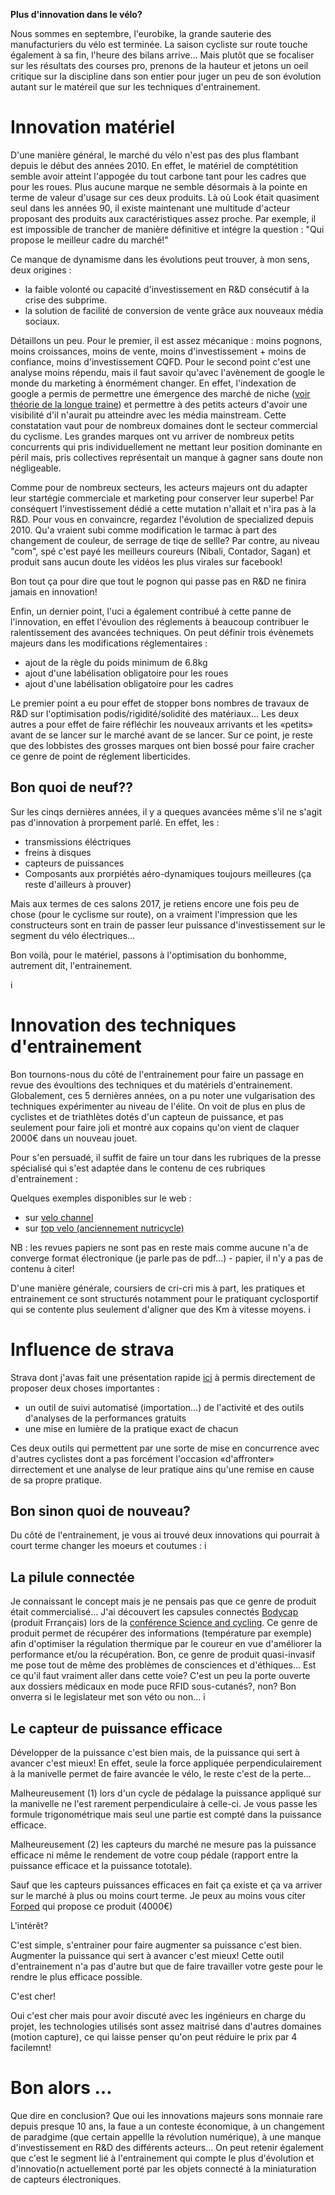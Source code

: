 **Plus d'innovation dans le vélo?**

Nous sommes en septembre, l'eurobike, la grande sauterie des manufacturiers du vélo est terminée.
La saison cycliste sur route touche également à sa fin, l'heure des bilans arrive…
Mais plutôt que se focaliser sur les résultats des courses pro, prenons de la hauteur et jetons un oeil critique sur la discipline dans son entier pour juger un peu de son évolution autant sur le matéreil que sur les techniques d'entrainement.




# Innovation matériel

D'une manière général, le marché du vélo n'est pas des plus flambant depuis le début des années 2010.
En effet, le matériel de comptétition semble avoir atteint l'appogée du tout carbone tant pour les cadres que pour les roues. Plus aucune marque ne semble désormais à la pointe en terme de valeur d'usage sur ces deux produits.
Là où Look était quasiment seul dans les années 90, il existe maintenant une multitude d'acteur proposant des produits aux caractéristiques assez proche. Par exemple, il est impossible de trancher de manière définitive et intégre la question : "Qui propose le meilleur cadre du marché!"

Ce manque de dynamisme dans les évolutions peut trouver, à mon sens, deux origines :
- la faible volonté ou capacité d'investissement en R&D consécutif à la crise des subprime.
- la solution de facilité de conversion de vente grâce aux nouveaux média sociaux.

Détaillons un peu. Pour le premier, il est assez mécanique : moins pognons, moins croissances, moins de vente, moins d'investissement + moins de confiance, moins d'investissement CQFD.
Pour le second point c'est une analyse moins répendu, mais il faut savoir qu'avec l'avènement de google le monde du marketing à énormément changer.
En effet, l'indexation de google a permis de permettre une émergence des marché de niche ([voir théorie de la longue traine](https://fr.wikipedia.org/wiki/Longue_tra%C3%AEne)) et permettre à des petits acteurs d'avoir une visibilité d'il n'aurait pu atteindre avec les média mainstream.
Cette constatation vaut pour de nombreux domaines dont le secteur commercial du cyclisme.
Les grandes marques ont vu arriver de nombreux petits concurrents qui pris individuellement ne mettant leur position dominante en péril mais, pris collectives représentait un manque à gagner sans doute non négligeable.

Comme pour de nombreux secteurs, les acteurs majeurs ont du adapter leur startégie commerciale et marketing pour conserver leur superbe!
Par conséquert l'investissement dédié a cette mutation n'allait et n'ira pas à la R&D. 
Pour vous en convaincre, regardez l'évolution de specialized depuis 2010. Qu'a vraient subi comme modification le tarmac à part des changement de couleur, de serrage de tiqe de sellle? Par contre, au niveau "com", spé c'est payé les meilleurs coureurs (Nibali, Contador, Sagan) et produit sans aucun doute les vidéos les plus virales sur facebook!

Bon tout ça pour dire que tout le pognon qui passe pas en R&D ne finira jamais en innovation! 

Enfin, un dernier point, l'uci a également contribué à cette panne de l'innovation, en effet l'évoulion des réglements à beaucoup contribuer le ralentissement des avancées techniques.
On peut définir trois évènemets majeurs dans les modifications réglementaires :

- ajout de la règle du poids minimum de 6.8kg
- ajout d'une labélisation obligatoire pour les roues
- ajout d'une labélisation obligatoire pour les cadres

Le premier point a eu pour effet de stopper bons nombres de travaux de R&D sur l'optimisation podis/rigidité/solidité des matériaux…
Les deux autres a pour effet de faire réfléchir les nouveaux arrivants et les «petits»  avant de se lancer sur le marché avant de se lancer. Sur ce point, je reste que des lobbistes des grosses marques ont bien bossé pour faire cracher ce genre de point de réglement liberticides.


## Bon quoi de neuf??

Sur les cinqs dernières années, il y a queques avancées même s'il ne s'agit pas d'innovation à prorpement parlé. En effet, les :

- transmissions éléctriques
- freins à disques
- capteurs de puissances
- Composants aux prorpiétés aéro-dynamiques toujours meilleures (ça reste d'ailleurs à prouver)

Mais aux termes de ces salons 2017, je retiens encore une fois peu de chose (pour le cyclisme sur route), on a vraiment l'impression que les constructeurs sont en train de passer leur puissance d'investissement sur le segment du vélo électriques…


Bon voilà, pour le matériel, passons à l'optimisation du bonhomme, autrement dit, l'entrainement.



i
# Innovation des techniques d'entrainement

Bon tournons-nous du côté de l'entrainement pour faire un passage en revue des évoultions des techniques et du matériels d'entrainement.
Globalement, ces 5 dernières années, on a pu noter une vulgarisation des techniques expérimenter au niveau de l'élite. On voit de plus en plus de cyclistes et de triathlètes dotés d'un capteun de puissance, et pas seulement pour faire joli et montré aux copains qu'on vient de claquer 2000€ dans un nouveau jouet.

Pour s'en persuadé, il suffit de faire un tour dans les rubriques de la presse spécialisé qui s'est adaptée dans le contenu de ces rubriques d'entrainement :

Quelques exemples disponibles sur le web :

- sur [velo channel](https://www.velochannel.com/comment-gagner-en-puissance-8458)
- sur [top velo (anciennement nutricycle)](https://www.topvelo.fr/dossier-entrainement-velo-entrainement-cyclisme-developper-sa-puissance-maximale-aerobie-2-544.html)

NB : les revues papiers ne sont pas en reste mais comme aucune n'a de converge format électronique (je parle pas de pdf…) - papier, il n'y a pas de contenu à citer!

D'une manière générale, coursiers de cri-cri mis à part, les pratiques et entrainement ce sont structurés notamment pour le pratiquant cyclosportif qui se contente plus seulement d'aligner que des  Km à vitesse moyens.
i
# Influence de strava


Strava dont j'avas fait une présentation rapide [ici](http://velo-trainer.fr/dossier-strava-un-outil-ludique-et-utile-pour-le-cycliste-2-0/) à permis directement de proposer deux choses importantes :

- un outil de suivi automatisé (importation…) de l'activité et des outils d'analyses de la performances gratuits
- une mise en lumière de la pratique exact de chacun

Ces deux outils qui permettent par une sorte de mise en concurrence avec d'autres cyclistes dont a pas forcément l'occasion «d'affronter» dirrectement et une analyse de leur pratique ains qu'une remise en cause de sa propre pratique.

## Bon sinon quoi de nouveau?

Du côté de l'entrainement, je vous ai trouvé deux innovations qui pourrait à court terme changer les moeurs et coutumes :
i
## La pilule connectée

Je connaissant le concept mais je ne pensais pas que ce genre de produit était commercialisé… J'ai découvert les capsules connectés [Bodycap](http://bodycap-medical.com/fr/produit/ecelsius-performance) (produit Frrançais) lors de la [conférence Science and cycling](http://science-cycling.org/). 
Ce genre de produit permet de récupérer des informations (température par exemple) afin d'optimiser la régulation thermique par le coureur en vue d'améliorer la performance et/ou la récupération.
Bon, ce genre de produit quasi-invasif me pose tout de même des problèmes de consciences et d'éthiques… Est ce qu'il faut vraiment aller dans cette voie? C'est un peu la porte ouverte aux dossiers médicaux en mode puce RFID sous-cutanés?, non?
Bon onverra si le legislateur met son véto ou non…
i
## Le capteur de puissance efficace


Développer de la puissance c'est bien mais, de la puissance qui sert à avancer c'est mieux! En effet, seule la force appliquée perpendiculairement à la manivelle permet de faire avancée le vélo, le reste c'est de la perte…

Malheureusement (1) lors d'un cycle de pédalage la puissance appliqué sur la manivelle ne l'est rarement perpendiculaire à celle-ci. Je vous passe les formule trigonométrique mais seul une partie est compté dans la puissance efficace.

Malheureusement (2) les capteurs du marché ne mesure pas la puissance efficace ni même le rendement de votre coup pédale (rapport entre la puissance efficace et la puissance tototale).

Sauf que les capteurs puissances efficaces en fait ça existe et ça va arriver sur le marché à plus ou moins court terme. Je peux au moins vous citer [Forped](http://www.forped.eu/) qui propose ce produit (4000€) 

L'intérêt?

C'est simple, s'entrainer pour faire augmenter sa puissance c'est bien. Augmenter la puissance qui sert à avancer c'est mieux! Cette outil d'entrainement n'a pas d'autre but que de faire travailler votre geste pour le rendre le plus efficace possible.

C'est cher!

Oui c'est cher mais pour avoir discuté avec les ingénieurs en charge du projet, les technologies utilisés sont assez maitrisé dans d'autres domaines (motion capture), ce qui laisse penser qu'on peut réduire le prix par 4 facilemnt!


# Bon alors …

Que dire en conclusion?
Que oui les innovations majeurs sons monnaie rare depuis presque 10 ans, la faue a un conteste économique, à un changement de paradgime (que certain appellle la révolution numérique), à une manque d'investissement en R&D des différents acteurs…
On peut retenir également que c'est le segment lié à l'entrainement qui compte le plus d'évolution et d'innovatio(n actuellement porté par les objets connecté à la miniaturation de capteurs électroniques.



